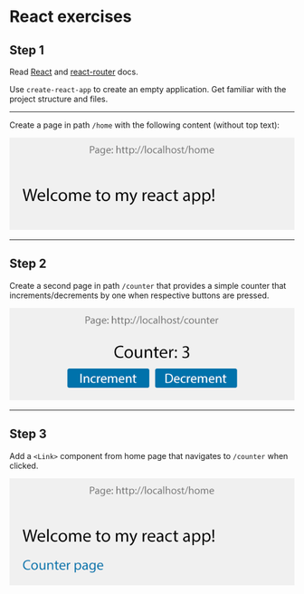 # React exercises

## Step 1

Read [React](https://reactjs.org/docs) and [react-router](https://reacttraining.com/react-router/web/guides/quick-start) docs.

Use `create-react-app` to create an empty application. Get familiar with the project structure and files.

---

Create a page in path `/home` with the following content (without top text):

![](screen-1.png)

---

## Step 2

Create a second page in path `/counter` that provides a simple counter that increments/decrements by one when respective buttons are pressed.

![](screen-2.png)

---

## Step 3

Add a `<Link>` component from home page that navigates to `/counter` when clicked.

![](screen-3.png)
